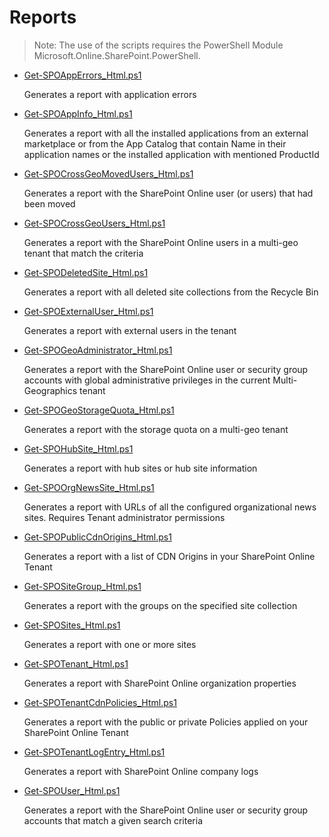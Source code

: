 ﻿# Reports

> Note: The use of the scripts requires the PowerShell Module Microsoft.Online.SharePoint.PowerShell.

+ [Get-SPOApp​Errors_Html.ps1](./Get-SPOApp​Errors_Html.ps1)

  Generates a report with application errors

+ [Get-SPOApp​Info_Html.ps1](./Get-SPOApp​Info_Html.ps1)

  Generates a report with all the installed applications from an external marketplace or from the App Catalog that contain Name in their application names or the installed application with mentioned ProductId

+ [Get-SPOCrossGeoMovedUsers_Html.ps1](./Get-SPOCrossGeoMovedUsers_Html.ps1)

  Generates a report with the SharePoint Online user (or users) that had been moved

+ [Get-SPOCrossGeoUsers_Html.ps1](./Get-SPOCrossGeoUsers_Html.ps1)

  Generates a report with the SharePoint Online users in a multi-geo tenant that match the criteria

+ [Get-SPODeletedSite_Html.ps1](./Get-SPODeletedSite_Html.ps1)

  Generates a report with all deleted site collections from the Recycle Bin

+ [Get-SPOExternalUser_Html.ps1](./Get-SPOExternalUser_Html.ps1)

  Generates a report with external users in the tenant

+ [Get-SPOGeoAdministrator_Html.ps1](./Get-SPOGeoAdministrator_Html.ps1)

  Generates a report with the SharePoint Online user or security group accounts 
  with global administrative privileges in the current Multi-Geographics tenant

+ [Get-SPOGeoStorageQuota_Html.ps1](./Get-SPOGeoStorageQuota_Html.ps1)

  Generates a report with the storage quota on a multi-geo tenant

+ [Get-SPOHubSite_Html.ps1](./Get-SPOHubSite_Html.ps1)

  Generates a report with hub sites or hub site information

+ [Get-SPOOrg​News​Site_Html.ps1](./Get-SPOOrg​News​Site_Html.ps1)

  Generates a report with URLs of all the configured organizational news sites. Requires Tenant administrator permissions

+ [Get-SPOPublicCdnOrigins_Html.ps1](./Get-SPOPublicCdnOrigins_Html.ps1)

  Generates a report with a list of CDN Origins in your SharePoint Online Tenant

+ [Get-SPOSiteGroup_Html.ps1](./Get-SPOSiteGroup_Html.ps1)

  Generates a report with the groups on the specified site collection

+ [Get-SPOSites_Html.ps1](./Get-SPOSites_Html.ps1)

  Generates a report with one or more sites

+ [Get-SPOTenant_Html.ps1](./Get-SPOTenant_Html.ps1)

  Generates a report with SharePoint Online organization properties

+ [Get-SPOTenantCdnPolicies_Html.ps1](./Get-SPOTenantCdnPolicies_Html.ps1)

  Generates a report with the public or private Policies applied on your SharePoint Online Tenant

+ [Get-SPOTenantLogEntry_Html.ps1](./Get-SPOTenantLogEntry_Html.ps1)

  Generates a report with SharePoint Online company logs

+ [Get-SPOUser_Html.ps1](./Get-SPOUser_Html.ps1)

  Generates a report with the SharePoint Online user or security group accounts that match a given search criteria